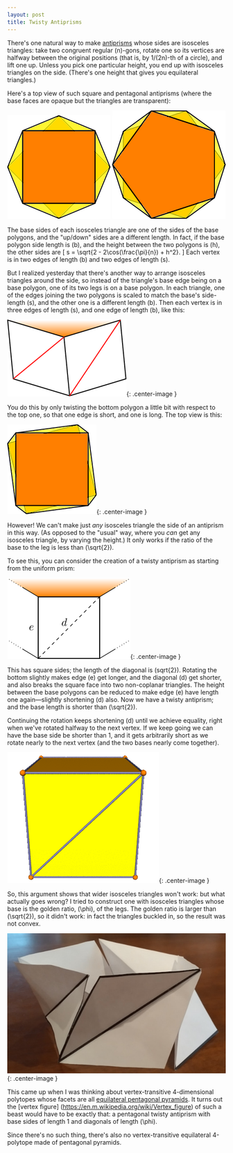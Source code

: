 ```yaml
---
layout: post
title: Twisty Antiprisms
---
```


There's one natural way to make [antiprisms](https://en.wikipedia.org/wiki/Antiprism)
whose sides are isosceles triangles:
take two congruent regular \(n\)-gons, rotate one so its vertices are halfway between
the original positions (that is, by 1/(2n)-th of a circle), and lift one up.
Unless you pick one particular height, you end up with isosceles triangles on the side.
(There's one height that gives you equilateral triangles.)

Here's a top view of such square and pentagonal antiprisms (where the base faces are opaque but the triangles are transparent):

![top-down view of square antiprism](/images/squaptop.png)
![top-down view of pentagonal antiprism](/images/pentaptop.png)

The base sides of each isosceles triangle are one of the sides of the base polygons,
and the "up/down" sides are a different length. In fact, if the base polygon side length is \(b\),
and the height between the two polygons is \(h\),
the other sides are
\[
s = \sqrt{2 - 2\cos(\frac{\pi}{n}) + h^2}.
\]
Each vertex is in two edges of length \(b\) and two edges of length \(s\).

But I realized yesterday that there's another way to arrange isosceles triangles around the side,
so instead of the triangle's base edge being on a base polygon,
one of its two legs is on a base polygon.
In each triangle, one of the edges joining the two polygons is scaled to match the base's side-length \(s\),
and the other one is a different length \(b\).
Then each vertex is in three edges of length \(s\), and one edge of length \(b\),
like this:

![neighborhood of a vertex](/images/twistyside.png){: .center-image }

You do this by only twisting the bottom polygon a little bit with respect to the top one,
so that one edge is short, and one is long. The top view is this:

![top-down view of twisted square prism](/images/twistytop.png){: .center-image }

However! We can't make just _any_ isosceles triangle the side of an antiprism in this way. (As opposed to the "usual" way, where you _can_ get any isosceles triangle, by varying the height.)
It only works if the ratio of the base to the leg is less than \(\sqrt{2}\).

To see this, you can consider the creation of a twisty antiprism as starting from the uniform prism:

![side of a prism](/images/prismside.png){: .center-image }

This has square sides; the length of the diagonal is \(sqrt{2}\).
Rotating the bottom slightly makes edge \(e\) get longer, and the diagonal \(d\) get shorter, and also breaks the square face into two non-coplanar triangles. The height between the base polygons can be reduced to make edge \(e\) have length one again—slightly shortening \(d\) also. Now we have a twisty antiprism; and the base length is shorter than \(\sqrt{2}\).

Continuing the rotation keeps shortening \(d\) until we achieve equality, right when we've rotated halfway to the next vertex. If we keep going we can have the base side be shorter than 1, and it gets arbitrarily short as we rotate nearly to the next vertex (and the two bases nearly come together).

![twisting a prism into a twisty antiprism](/images/twisting.gif){: .center-image }

So, this argument shows that wider isosceles triangles won't work: but what actually goes wrong?
I tried to construct one with isosceles triangles whose base is the golden ratio, \(\phi\), of the legs. The golden ratio is larger than \(\sqrt{2}\), so it didn't work: in fact the triangles buckled in, so the result was not convex.

![photo of a twisted antiprism with buckled sides](/images/buckled-golden-twisty.jpg){: .center-image }

This came up when I was thinking about vertex-transitive 4-dimensional polytopes whose facets are all [equilateral pentagonal pyramids](https://en.m.wikipedia.org/wiki/Pentagonal_pyramid).
It turns out the [vertex figure] (https://en.m.wikipedia.org/wiki/Vertex_figure) of such a beast would have to be exactly that: a pentagonal twisty antiprism with base sides of length 1 and diagonals of length \(\phi\).

Since there's no such thing, there's also no vertex-transitive equilateral 4-polytope made of pentagonal pyramids.
